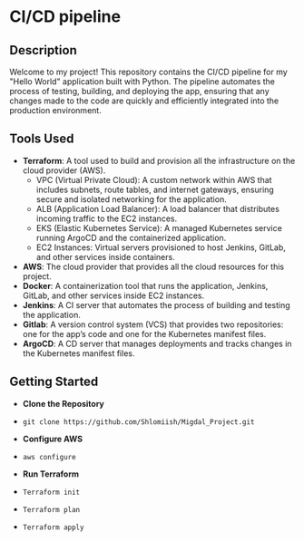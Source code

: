 # CI/CD pipeline

## Description

Welcome to my project! This repository contains the CI/CD pipeline for my "Hello World" application built with Python. The pipeline automates the process of testing, building, and deploying the app, ensuring that any changes made to the code are quickly and efficiently integrated into the production environment.

## Tools Used

- **Terraform**: A tool used to build and provision all the infrastructure on the cloud provider (AWS).
  - VPC (Virtual Private Cloud): A custom network within AWS that includes subnets, route tables, and internet gateways, ensuring secure and isolated networking for the application.
  - ALB (Application Load Balancer): A load balancer that distributes incoming traffic to the EC2 instances.
  - EKS (Elastic Kubernetes Service): A managed Kubernetes service running ArgoCD and the containerized application.
  - EC2 Instances: Virtual servers provisioned to host Jenkins, GitLab, and other services inside containers.
- **AWS**: The cloud provider that provides all the cloud resources for this project.
- **Docker**: A containerization tool that runs the application, Jenkins, GitLab, and other services inside EC2 instances.
- **Jenkins**: A CI server that automates the process of building and testing the application.
- **Gitlab**: A version control system (VCS) that provides two repositories: one for the app’s code and one for the Kubernetes manifest files.
- **ArgoCD**: A CD server that manages deployments and tracks changes in the Kubernetes manifest files.

## Getting Started

- **Clone the Repository**
- `git clone https://github.com/Shlomiish/Migdal_Project.git`

- **Configure AWS**
- `aws configure`

- **Run Terraform**
- `Terraform init`
- `Terraform plan`
- `Terraform apply`
